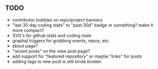 ## TODO

- contributor bubbles on repo/project banners
- "last 30 day coding stats" to "past 30d" badge or something? make it more compact?
- SVG's for github stats and coding stats
- graphql triggers for grabbing events, repos, etc.
- about page?
- "recent posts" on the view post page?
- add support for "featured repository" or maybe "links" for posts
- adding tags to new post is still kinda broken
